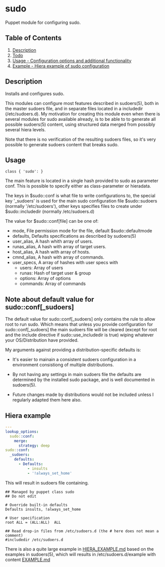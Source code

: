 # sudo

Puppet module for configuring sudo.
## Table of Contents

1. [Description](#description)
1. [Todo](#todo)
1. [Usage - Configuration options and additional functionality](#usage)
1. [Example - Hiera example of sudo configuration](#example)

## Description

Installs and configures sudo.

This modules can configure most features described in sudoers(5), both in the
master sudoers file, and in separate files located in a includedir
(/etc/sudoers.d). My motivation for creating this module even when there is
several modules for sudo available already, is to be able to to generate all
possible sudoers(5) content, using structured data merged from possibly several
hiera levels.

Note that there is no verification of the resulting sudoers files, so it's very
possible to generate sudoers content that breaks sudo.

## Usage

```puppet
class { 'sudo': }
```

The main feature is located in a single hash provided to sudo as parameter
conf. This is possible to specify either as class-parameter or hieradata.

The keys in $sudo::conf is what file to write configurations to, the special
key '_sudoers' is used for the main sudo configuration file $sudo::sudoers
(normally '/etc/sudoers'), other keys specifies files to create under
$sudo::includedir (normally /etc/sudoers.d)

The value for $sudo::conf[file] can be one of:

* mode, File permission mode for the file, default $sudo::defaultmode
* defaults, Defaults specifications as described by sudoers(5)
* user_alias, A hash whith array of users.
* runas_alias, A hash with array of target users.
* host_alias, A hash with array of hosts.
* cmnd_alias, A hash with array of commands.
* user_specs, A array of hashes with user specs with
  - users: Array of users
  - runas: Hash of target user & group
  - options: Array of options
  - commands: Array of commands

## Note about default value for sudo::conf[_sudoers]

The default value for sudo::conf[_sudoers] only contains the rule to allow root
to run sudo. Which means that unless you provide configuration for
sudo::conf[_sudoers] the main sudoers file will be cleared (except for root and
the include directive if sudo::use_includedir is true) wiping whatever your
OS/Distribution have provided.

My arguments against providing a distribution-specific defaults is:

* It's easier to mainain a consistent sudoers configuration in a environment
  consistiong of multiple distributions.

* By not having any settings in main sudoers file the defaults are determined
  by the installed sudo package, and is well documented in sudoers(5).

* Future changes made by distributions would not be included unless I regularly
  adapted them here also.


## Hiera example

```yaml
---
lookup_options:
  sudo::conf:
    merge:
      strategy: deep
sudo::conf:
  _sudoers:
    defaults:
      - Defaults:
          - insults
          - '!always_set_home'
```

This will result in sudoers file containing.

```
## Managed by puppet class sudo
## Do not edit

# Override built-in defaults
Defaults insults, !always_set_home

# User specification
root ALL = (ALL:ALL)  ALL

## Read drop-in files from /etc/sudoers.d (the # here does not mean a comment)
#includedir /etc/sudoers.d
```

There is also a quite large example in [HIERA_EXAMPLE.md](https://github.com/chrekh/puppet-sudo/blob/main/HIERA_EXAMPLE.md)
based on the examples in sudoers(5), which will results in
/etc/sudoers.d/example with content [EXAMPLE.md](https://github.com/chrekh/puppet-sudo/blob/main/EXAMPLE.md)
